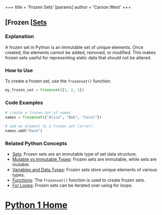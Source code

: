 +++
 title = 'Frozen Sets'
[params]
	author = 'Carson West'
+++
## [Frozen [[Sets](./../frozen-[[sets/)

### Explanation
A frozen set in Python is an immutable set of unique elements. Once created, the elements cannot be added, removed, or modified. This makes frozen sets useful for representing static data that should not be altered.

### How to Use
To create a frozen set, use the `frozenset()` function:

```python
my_frozen_set = frozenset([1, 2, 3])
```

### Code Examples
```python
# create a frozen set of names
names = frozenset({"Alice", "Bob", "Carol"})

# add an element to a frozen set (error)
names.add("Dave")
```

### Related Python Concepts
- [Sets](./../sets/): Frozen sets are an immutable type of set data structure.
- [Mutable vs Immutable Types](./../mutable-vs-immutable-types/): Frozen sets are immutable, while sets are mutable.
- [Variables and Data Types](./../variables-and-data-types/): Frozen sets store unique elements of various types.
- [Functions](./../functions/): The `frozenset()` function is used to create frozen sets.
- [For Loops](./../for-loops/): Frozen sets can be iterated over using for loops.
# [Python 1 Home](./../python-1-home/)